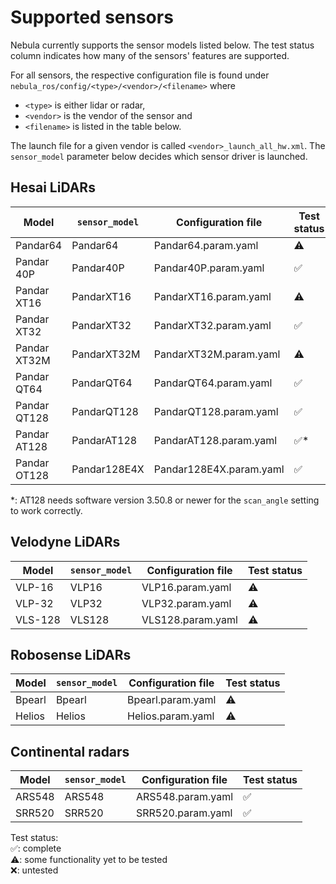 # Supported sensors

Nebula currently supports the sensor models listed below. The test status column indicates how many of the sensors' features are supported.

For all sensors, the respective configuration file is found under `nebula_ros/config/<type>/<vendor>/<filename>` where

- `<type>` is either lidar or radar,
- `<vendor>` is the vendor of the sensor and
- `<filename>` is listed in the table below.

The launch file for a given vendor is called `<vendor>_launch_all_hw.xml`.
The `sensor_model` parameter below decides which sensor driver is launched.

## Hesai LiDARs

| Model        | `sensor_model` | Configuration file      | Test status |
| ------------ | -------------- | ----------------------- | ----------- |
| Pandar64     | Pandar64       | Pandar64.param.yaml     | ⚠️          |
| Pandar 40P   | Pandar40P      | Pandar40P.param.yaml    | ✅          |
| Pandar XT16  | PandarXT16     | PandarXT16.param.yaml   | ⚠️          |
| Pandar XT32  | PandarXT32     | PandarXT32.param.yaml   | ✅          |
| Pandar XT32M | PandarXT32M    | PandarXT32M.param.yaml  | ⚠️          |
| Pandar QT64  | PandarQT64     | PandarQT64.param.yaml   | ✅          |
| Pandar QT128 | PandarQT128    | PandarQT128.param.yaml  | ✅          |
| Pandar AT128 | PandarAT128    | PandarAT128.param.yaml  | ✅\*        |
| Pandar OT128 | Pandar128E4X   | Pandar128E4X.param.yaml | ✅          |

\*: AT128 needs software version 3.50.8 or newer for the `scan_angle` setting to work correctly.

## Velodyne LiDARs

| Model   | `sensor_model` | Configuration file | Test status |
| ------- | -------------- | ------------------ | ----------- |
| VLP-16  | VLP16          | VLP16.param.yaml   | ⚠️          |
| VLP-32  | VLP32          | VLP32.param.yaml   | ⚠️          |
| VLS-128 | VLS128         | VLS128.param.yaml  | ⚠️          |

## Robosense LiDARs

| Model  | `sensor_model` | Configuration file | Test status |
| ------ | -------------- | ------------------ | ----------- |
| Bpearl | Bpearl         | Bpearl.param.yaml  | ⚠️          |
| Helios | Helios         | Helios.param.yaml  | ⚠️          |

## Continental radars

| Model  | `sensor_model` | Configuration file | Test status |
| ------ | -------------- | ------------------ | ----------- |
| ARS548 | ARS548         | ARS548.param.yaml  | ✅          |
| SRR520 | SRR520         | SRR520.param.yaml  | ✅          |

Test status:  
✅: complete  
⚠️: some functionality yet to be tested  
❌: untested
